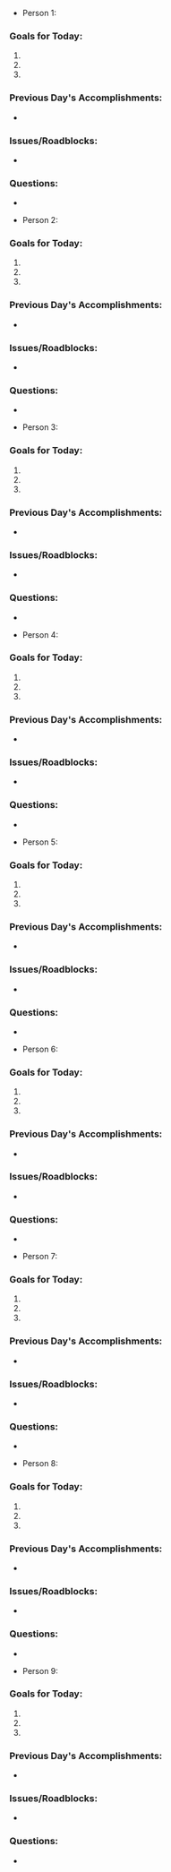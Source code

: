 - Person 1:
### Goals for Today:
1. 
2. 
3. 

### Previous Day's Accomplishments:
- 

### Issues/Roadblocks:
- 

### Questions:
- 

- Person 2:
### Goals for Today:
1. 
2. 
3. 

### Previous Day's Accomplishments:
- 

### Issues/Roadblocks:
- 

### Questions:
-

- Person 3:
### Goals for Today:
1. 
2. 
3. 

### Previous Day's Accomplishments:
- 

### Issues/Roadblocks:
- 

### Questions:
-

- Person 4:
### Goals for Today:
1. 
2. 
3. 

### Previous Day's Accomplishments:
- 

### Issues/Roadblocks:
- 

### Questions:
-

- Person 5:
### Goals for Today:
1. 
2. 
3. 

### Previous Day's Accomplishments:
- 

### Issues/Roadblocks:
- 

### Questions:
-

- Person 6:
### Goals for Today:
1. 
2. 
3. 

### Previous Day's Accomplishments:
- 

### Issues/Roadblocks:
- 

### Questions:
-

- Person 7:
### Goals for Today:
1. 
2. 
3. 

### Previous Day's Accomplishments:
- 

### Issues/Roadblocks:
- 

### Questions:
-

- Person 8:
### Goals for Today:
1. 
2. 
3. 

### Previous Day's Accomplishments:
- 

### Issues/Roadblocks:
- 

### Questions:
-

- Person 9:
### Goals for Today:
1. 
2. 
3. 

### Previous Day's Accomplishments:
- 

### Issues/Roadblocks:
- 

### Questions:
-
